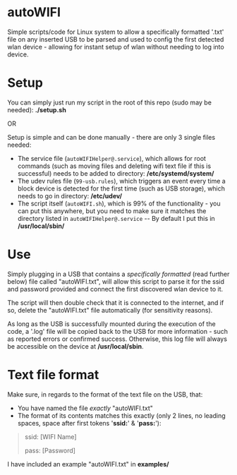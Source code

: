 # autoWIFI

Simple scripts/code for Linux system to allow a specifically formatted '.txt' file on any inserted USB to be parsed and used to config the first detected wlan device - allowing for instant setup of wlan without needing to log into device.

# Setup

You can simply just run my script in the root of this repo (sudo may be needed): **./setup.sh**

OR

Setup is simple and can be done manually - there are only 3 single files needed:
  - The service file (`autoWIFIHelper@.service`), which allows for root commands (such as moving files and deleting wifi text file if this is successful) needs to be added to directory: **/etc/systemd/system/**
  - The udev rules file (`99-usb.rules`), which triggers an event every time a block device is detected for the first time (such as USB storage), which needs to go in directory: **/etc/udev/**
  - The script itself (`autoWIFI.sh`), which is 99% of the functionality - you can put this anywhere, but you need to make sure it matches the directory listed in `autoWIFIHelper@.service` -- By default I put this in **/usr/local/sbin/**

# Use

Simply plugging in a USB that contains a *specifically formatted* (read further below) file called "autoWIFI.txt", will allow this script to parse it for the ssid and password provided and connect the first discovered wlan device to it.

The script will then double check that it is connected to the internet, and if so, delete the "autoWIFI.txt" file automatically (for sensitivity reasons).

As long as the USB is successfully mounted during the execution of the code, a '.log' file will be copied back to the USB for more information - such as reported errors or confirmed success. Otherwise, this log file will always be accessible on the device at **/usr/local/sbin**.

# Text file format

Make sure, in regards to the format of the text file on the USB, that:
  - You have named the file *exactly* "autoWIFI.txt"
  - The format of its contents matches this exactly (only 2 lines, no leading spaces, space after first tokens '**ssid:**' & '**pass:**'):
  >ssid: [WIFI Name]
  >
  >pass: [Password]

I have included an example "autoWIFI.txt" in **examples/**
